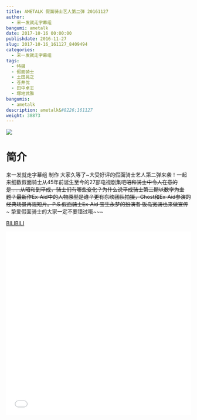 ```yaml
---
title: AMETALK 假面骑士艺人第二弹 20161127
author: 
  - 来一发就走字幕组
bangumi: ametalk
date: 2017-10-16 00:00:00
publishdate: 2016-11-27
slug: 2017-10-16_161127_8409494
categories: 
  - 来一发就走字幕组
tags: 
  - 特摄
  - 假面骑士
  - 土田晃之
  - 苍井优
  - 田中卓志
  - 塚地武雅
bangumis: 
  - ametalk
description: ametalk&#8226;161127
weight: 38873
---
```


![](https://i.imgur.com/IdLZr9e.jpg)

# 简介  
来一发就走字幕组 制作 大家久等了~大受好评的假面骑士艺人第二弹来袭！一起来细数假面骑士从45年前诞生至今的27部电视剧集吧~~昭和骑士中令人在意的是……从昭和到平成，骑士们有哪些变化？为什么说平成骑士第二期以数字为主题？最新作Ex-Aid中的人物原型是谁？更有东映团队拍摄，Ghost和Ex-Aid参演的经典场景再现短片。P.S.假面骑士Ex-Aid 宝生永梦的扮演者 饭岛宽骑也来做宣传~~~ 挚爱假面骑士的大家一定不要错过哦~~~ 

  [BILIBILI](https://www.bilibili.com/video/av8409494/)


<div class="vcontainer">  <iframe class='video' src="//www.bilibili.com/blackboard/player.html?aid=8409494" width="100%" height="500" frameborder="0" allowfullscreen="allowfullscreen"></iframe></div>
